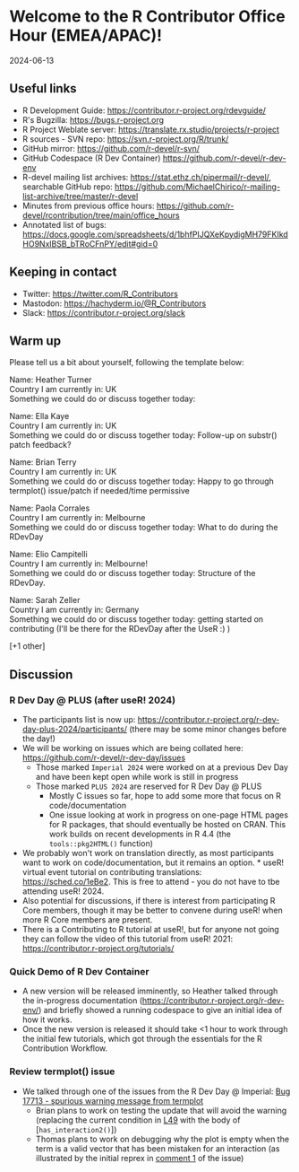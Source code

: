 # Welcome to the R Contributor Office Hour (EMEA/APAC)! 
2024-06-13

## Useful links 

 * R Development Guide: https://contributor.r-project.org/rdevguide/ 
 * R's Bugzilla: https://bugs.r-project.org 
 * R Project Weblate server: https://translate.rx.studio/projects/r-project 
 * R sources - SVN repo: https://svn.r-project.org/R/trunk/ 
 * GitHub mirror: https://github.com/r-devel/r-svn/ 
 * GitHub Codespace (R Dev Container) https://github.com/r-devel/r-dev-env 
 * R-devel mailing list archives: https://stat.ethz.ch/pipermail/r-devel/, searchable GitHub repo: https://github.com/MichaelChirico/r-mailing-list-archive/tree/master/r-devel 
 * Minutes from previous office hours: https://github.com/r-devel/rcontribution/tree/main/office_hours 
 * Annotated list of bugs: https://docs.google.com/spreadsheets/d/1bhfPIJQXeKpydigMH79FKIkdHO9NxlBSB_bTRoCFnPY/edit#gid=0

## Keeping in contact 

 * Twitter: https://twitter.com/R_Contributors
 * Mastodon: https://hachyderm.io/@R_Contributors
 * Slack: https://contributor.r-project.org/slack 

## Warm up 

Please tell us a bit about yourself, following the template below: 

Name: Heather Turner   
Country I am currently in: UK  
Something we could do or discuss together today: 

Name: Ella Kaye  
Country I am currently in: UK   
Something we could do or discuss together today:  Follow-up on substr() patch feedback?
    
Name: Brian Terry  
Country I am currently in: UK  
Something we could do or discuss together today: Happy to go through termplot() issue/patch if needed/time permissive

Name: Paola Corrales  
Country I am currently in: Melbourne  
Something we could do or discuss together today: What to do during the RDevDay
    
Name: Elio Campitelli  
Country I am currently in: Melbourne!  
Something we could do or discuss together today: Structure of the RDevDay. 

Name: Sarah Zeller  
Country I am currently in: Germany  
Something we could do or discuss together today: getting started on contributing (I'll be there for the RDevDay after the UseR :) )

[+1 other]

## Discussion

### R Dev Day @ PLUS (after useR! 2024)

* The participants list is now up: https://contributor.r-project.org/r-dev-day-plus-2024/participants/ (there may be some minor changes before the day!)
* We will be working on issues which are being collated here: https://github.com/r-devel/r-dev-day/issues
  * Those marked `Imperial 2024` were worked on at a previous Dev Day and have been kept open while work is still in progress
  * Those marked `PLUS 2024` are reserved for R Dev Day @ PLUS
      * Mostly C issues so far, hope to add some more that focus on R code/documentation
      * One issue looking at work in progress on one-page HTML pages for R packages, that should eventually be hosted on CRAN. This work builds on recent developments in R 4.4 (the `tools::pkg2HTML()` function)
* We probably won't work on translation directly, as most participants want to work on code/documentation, but it remains an option.
      * useR! virtual event tutorial on contributing translations: https://sched.co/1eBe2. This is free to attend - you do not have to tbe attending useR! 2024.
* Also potential for discussions, if there is interest from participating R Core members, though it may be better to convene during useR! when more R Core members are present.
* There is a Contributing to R tutorial at useR!, but for anyone not going they can follow the video of this tutorial from useR! 2021: https://contributor.r-project.org/tutorials/

### Quick Demo of R Dev Container

* A new version will be released imminently, so Heather talked through the in-progress documentation (https://contributor.r-project.org/r-dev-env/) and briefly showed a running codespace to give an initial idea of how it works.
* Once the new version is released it should take <1 hour to work through the initial few tutorials, which got through the essentials for the R Contribution Workflow.

### Review termplot() issue 

* We talked through one of the issues from the R Dev Day @ Imperial: [Bug 17713 - spurious warning message from termplot](https://github.com/r-devel/r-dev-day/issues/11)
  * Brian plans to work on testing the update that will avoid the warning (replacing the current condition in [L49](https://github.com/r-devel/r-svn/blob/main/src/library/stats/R/termplot.R#L49) with the body of [`has_interaction2()`])
  * Thomas plans to work on debugging why the plot is empty when the term is a valid vector that has been mistaken for an interaction (as illustrated by the initial reprex in [comment 1](https://github.com/r-devel/r-dev-day/issues/11#issue-2261585144) of the issue)
 

 





